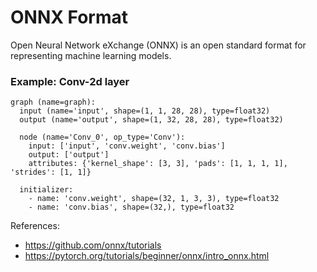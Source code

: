 # ONNX Format

Open Neural Network eXchange (ONNX) is an open standard format for representing machine learning models. 


### Example: Conv-2d layer
```
graph (name=graph):
  input (name='input', shape=(1, 1, 28, 28), type=float32)
  output (name='output', shape=(1, 32, 28, 28), type=float32)

  node (name='Conv_0', op_type='Conv'):
    input: ['input', 'conv.weight', 'conv.bias']
    output: ['output']
    attributes: {'kernel_shape': [3, 3], 'pads': [1, 1, 1, 1], 'strides': [1, 1]}

  initializer:
    - name: 'conv.weight', shape=(32, 1, 3, 3), type=float32
    - name: 'conv.bias', shape=(32,), type=float32
``` 

References:
 - https://github.com/onnx/tutorials
 - https://pytorch.org/tutorials/beginner/onnx/intro_onnx.html 
